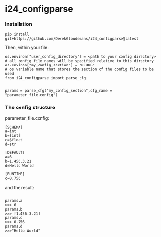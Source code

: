 # i24_configparse

### Installation

```
pip install git+https://github.com/DerekGloudemans/i24_configparse@latest
```

Then, within your file:

```
os.environ["user_config_directory"] = <path to your config directory>   # all config file names will be specified relative to this directory
os.environ["my_config_section"] = "DEBUG"                               # os variable name that stores the section of the config files to be used
from i24_configparse import parse_cfg


params = parse_cfg("my_config_section",cfg_name = "parameter_file.config")
```


### The config structure
parameter_file.config:
```
[SCHEMA]
a=int
b=[int]
c=$float
d=str

[DEFAULT]
a=6
b=1,456,3,21
d=Hello World

[RUNTIME]
c=0.756
```

and the result:
```

params.a 
>>> 6
params.b
>>> [1,456,3,21]
params.c
>>> 0.756
params.d
>>>"Hello World"
```
